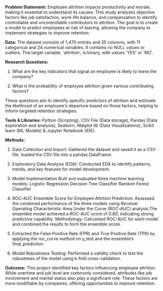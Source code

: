 **Problem Statement:** Employee attrition impacts productivity and morale, making it essential to understand its causes. This study analyzes objective factors like job satisfaction, work-life balance, and compensation to identify controllable and uncontrollable contributors to attrition. The goal is to create a model to predict employees at risk of leaving, allowing the company to implement strategies to improve retention.


**Data:** The dataset consists of 1,470 entries and 35 columns, with 11 categorical and 24 numerical variables. It contains no NULL values or outliers. The target variable, 'attrition', is binary, with values 'YES' or 'NO'.


**Research Questions:** 
                        
1. What are the key indicators that signal an employee is likely to leave the company?

2. What is the probability of employee attrition given various contributing factors?
                  
These questions aim to identify specific predictors of attrition and estimate the likelihood of an employee's departure based on those factors, helping to inform targeted retention strategies.


**Tools & Libraries:** Python (Scripting), CSV File (Data storage), Pandas (Data exploration and analysis), Seaborn, Matplot lib (Data Visualizations), Scikit learn (ML Models) & Jupyter Notebook (IDE).


**Methods:**
1. Data Collection and Import: Gathered the dataset and saved it as a CSV file, loaded the CSV file into a pandas DataFrame.
      
2. Exploratory Data Analysis (EDA): Conducted EDA to identify patterns, trends, and key features for model development.
   
3. Model Implementation
Built and evaluated three machine learning models:
Logistic Regression
Decision Tree Classifier
Random Forest Classifier

4. ROC-AUC Ensemble Score for Employee Attrition Prediction: Assessed the combined performance of the three models using Receiver Operating Characteristic Area Under the Curve (ROC-AUC) analysis.The ensemble model achieved a ROC-AUC score of 0.80, indicating strong predictive capability.
Methodology: Calculated ROC-AUC for each model and combined the results to form the ensemble score.

5. Extracted the False Positive Rate (FPR) and True Positive Rate (TPR) by applying the roc_curve method on y_test and the ensemble’s final_prediction.
 
6. Model Robustness Testing: Performed a validity check to test the robustness of the model using k-fold cross-validation.


**Outcome:** This project identified key factors influencing employee attrition. While overtime and job level are commonly considered, attributes like job involvement and marital status also play a significant role. These factors are more modifiable by companies, offering opportunities to improve retention.








